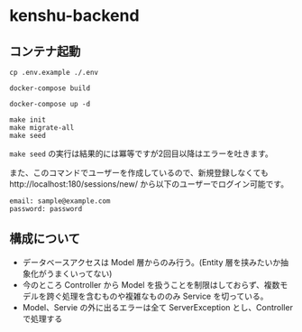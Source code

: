 # kenshu-backend

## コンテナ起動
```
cp .env.example ./.env

docker-compose build

docker-compose up -d

make init
make migrate-all
make seed
```

`make seed` の実行は結果的には冪等ですが2回目以降はエラーを吐きます。

また、このコマンドでユーザーを作成しているので、新規登録しなくても http://localhost:180/sessions/new/ から以下のユーザーでログイン可能です。
```
email: sample@example.com
password: password
```

## 構成について
- データベースアクセスは Model 層からのみ行う。(Entity 層を挟みたいか抽象化がうまくいってない)
- 今のところ Controller から Model を扱うことを制限はしておらず、複数モデルを跨ぐ処理を含むものや複雑なもののみ Service を切っている。
- Model、Servie の外に出るエラーは全て ServerException とし、Controller で処理する
